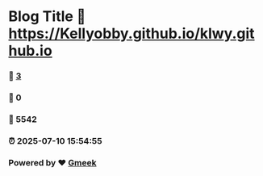 # Blog Title :link: https://Kellyobby.github.io/klwy.github.io 
### :page_facing_up: [3](https://Kellyobby.github.io/klwy.github.io/tag.html) 
### :speech_balloon: 0 
### :hibiscus: 5542 
### :alarm_clock: 2025-07-10 15:54:55 
### Powered by :heart: [Gmeek](https://github.com/Meekdai/Gmeek)

